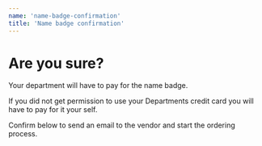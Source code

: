 ```yaml
---
name: 'name-badge-confirmation'
title: 'Name badge confirmation'
---
```


# Are you sure?

Your department will have to pay for the name badge.

If you did not get permission to use your Departments credit card you will have to pay for it your self.

Confirm below to send an email to the vendor and start the ordering process.
